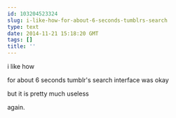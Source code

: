 ```yaml
---
id: 103204523324
slug: i-like-how-for-about-6-seconds-tumblrs-search
type: text
date: 2014-11-21 15:18:20 GMT
tags: []
title: ''
---
```


i like how 

for about 6 seconds tumblr's search interface was okay

but it is pretty much useless

again.

